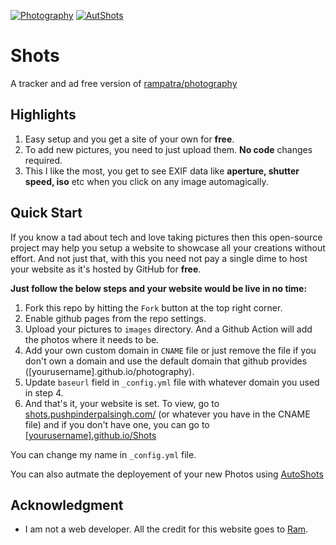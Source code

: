 
[![Photography](https://img.shields.io/badge/Photography-Shots-black?style=for-the-badge)](https://shots.pushpinderpalsingh.com/) [![AutShots](https://img.shields.io/badge/AutoShots-black?style=for-the-badge)](https://github.com/pushpinderpalsingh/AutoShots)
# Shots 
A tracker and ad free version of [rampatra/photography](https://github.com/rampatra/photography)

## Highlights
1. Easy setup and you get a site of your own for __free__.
2. To add new pictures, you need to just upload them. __No code__ changes required.
3. This I like the most, you get to see EXIF data like __aperture, shutter speed, iso__ etc when you click on any image automagically.

## Quick Start
If you know a tad about tech and love taking pictures then this open-source project may help you setup a website to showcase
all your creations without effort. And not just that, with this you need not pay a single dime to host your website as
it's hosted by GitHub for __free__.

**Just follow the below steps and your website would be live in no time:**

1. Fork this repo by hitting the `Fork` button at the top right corner.
2. Enable github pages from the repo settings.
3. Upload your pictures to `images` directory. And a Github Action will add the photos where it needs to be.
4. Add your own custom domain in `CNAME` file or just remove the file if you don't own a domain and use the default domain that github provides ([yourusername].github.io/photography).
5. Update `baseurl` field in `_config.yml` file with whatever domain you used in step 4.
6. And that's it, your website is set. To view, go to [shots.pushpinderpalsingh.com/](https://shots.pushpinderpalsingh.com/) (or whatever you have in the CNAME file) and if you don't have one, you can go to [[yourusername].github.io/Shots](http://yourusername.github.io/Shots)

You can change my name in `_config.yml` file.

You can also autmate the deployement of your new Photos using [AutoShots](https://github.com/pushpinderpalsingh/AutoShots)

## Acknowledgment
- I am not a web developer. All the credit for this website goes to [Ram](https://github.com/rampatra).
